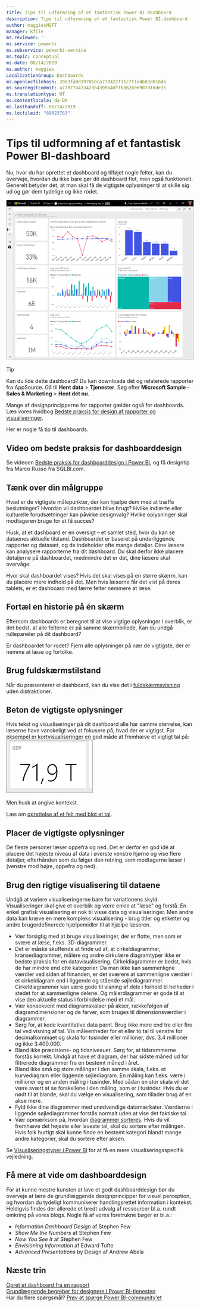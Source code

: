 ```yaml
---
title: Tips til udformning af et fantastisk Power BI-dashboard
description: Tips til udformning af et fantastisk Power BI-dashboard
author: maggiesMSFT
manager: kfile
ms.reviewer: ''
ms.service: powerbi
ms.subservice: powerbi-service
ms.topic: conceptual
ms.date: 08/14/2019
ms.author: maggies
LocalizationGroup: Dashboards
ms.openlocfilehash: 2083fa0d197010ca770422f11c7f1e4b83d0184b
ms.sourcegitcommit: a77977a43342db4399a4dffb862b96907d16de35
ms.translationtype: HT
ms.contentlocale: da-DK
ms.lasthandoff: 08/14/2019
ms.locfileid: "69023763"
---
```

# <a name="tips-for-designing-a-great-power-bi-dashboard"></a>Tips til udformning af et fantastisk Power BI-dashboard
Nu, hvor du har oprettet et dashboard og tilføjet nogle felter, kan du overveje, hvordan du ikke bare gør dit dashboard flot, men også funktionelt. Generelt betyder det, at man skal få de vigtigste oplysninger til at skille sig ud og gør dem tydelige og ikke rodet.

![Dashboard med eksempel på marketing og salg](media/service-dashboards-design-tips/power-bi-marketing-sample-dashboard.png)

> [!TIP]
> Kan du lide dette dashboard? Du kan downloade dét og relaterede rapporter fra AppSource. Gå til **Hent data** > **Tjenester**. Søg efter **Microsoft Sample - Sales & Marketing** > **Hent det nu**.

Mange af designprincipperne for rapporter gælder også for dashboards. Læs vores hvidbog [Bedste praksis for design af rapporter og visualiseringer](visuals/power-bi-visualization-best-practices.md).

Her er nogle få tip til dashboards.

## <a name="dashboard-design-best-practices-video"></a>Video om bedste praksis for dashboarddesign

Se videoen [Bedste praksis for dashboarddesign i Power BI](https://www.youtube.com/watch?v=-tdkUYrzrio), og få designtip fra Marco Russo fra SQLBI.com.

## <a name="consider-your-audience"></a>Tænk over din målgruppe
Hvad er de vigtigste målepunkter, der kan hjælpe dem med at træffe beslutninger? Hvordan vil dashboardet blive brugt? Hvilke indlærte eller kulturelle forudsætninger kan påvirke designvalg? Hvilke oplysninger skal modtageren bruge for at få succes?

Husk, at et dashboard er en oversigt – et samlet sted, hvor du kan se dataenes aktuelle tilstand. Dashboardet er baseret på underliggende rapporter og datasæt, og de indeholder ofte mange detaljer. Dine læsere kan analysere rapporterne fra dit dashboard. Du skal derfor ikke placere detaljerne på dashboardet, medmindre det er det, dine læsere skal overvåge.

Hvor skal dashboardet vises? Hvis det skal vises på en større skærm, kan du placere mere indhold på det. Men hvis læserne får det vist på deres tablets, er et dashboard med færre felter nemmere at læse.

## <a name="tell-a-story-on-one-screen"></a>Fortæl en historie på én skærm
Eftersom dashboards er beregnet til at vise vigtige oplysninger i overblik, er det bedst, at alle felterne er på samme skærmbillede. Kan du undgå rullepaneler på dit dashboard?

Er dashboardet for rodet?  Fjern alle oplysninger på nær de vigtigste, der er nemme at læse og fortolke.

## <a name="make-use-of-full-screen-mode"></a>Brug fuldskærmstilstand
Når du præsenterer et dashboard, kan du vise det i [fuldskærmsvisning](consumer/end-user-focus.md) uden distraktioner.

## <a name="accent-the-most-important-information"></a>Beton de vigtigste oplysninger
Hvis tekst og visualiseringer på dit dashboard alle har samme størrelse, kan læserne have vanskeligt ved at fokusere på, hvad der er vigtigst. For eksempel er kortvisualiseringer en god måde at fremhæve et vigtigt tal på:  
![Kortvisualisering](media/service-dashboards-design-tips/pbi_card.png)

Men husk at angive kontekst.  

Læs om [oprettelse af et felt med blot et tal](visuals/power-bi-visualization-card.md).

## <a name="place-the-most-important-information"></a>Placer de vigtigste oplysninger
De fleste personer læser oppefra og ned. Det er derfor en god idé at placere det højeste niveau af data i øverste venstre hjørne og vise flere detaljer, efterhånden som du følger den retning, som modtagerne læser i (venstre mod højre, oppefra og ned).

## <a name="use-the-right-visualization-for-the-data"></a>Brug den rigtige visualisering til dataene
Undgå at variere visualiseringerne bare for variationens skyld.  Visualiseringer skal give et overblik og være enkle at "læse" og forstå.  En enkel grafisk visualisering er nok til visse data og visualiseringer. Men andre data kan kræve en mere kompleks visualisering - brug titler og etiketter og andre brugerdefinerede hjælpemidler til at hjælpe læseren.  

* Vær forsigtig med at bruge visualiseringer, der er flotte, men som er svære at læse, f.eks. 3D-diagrammer. 
* Det er måske skuffende at finde ud af, at cirkeldiagrammer, kransediagrammer, målere og andre cirkulære diagramtyper ikke er bedste praksis for en datavisualisering. Cirkeldiagrammer er bedst, hvis de har mindre end otte kategorier. Da man ikke kan sammenligne værdier ved siden af hinanden, er det sværere at sammenligne værdier i et cirkeldiagram end i liggende og stående søjlediagrammer. Cirkeldiagrammer kan være gode til visning af dele i forhold til helheder i stedet for at sammenligne delene. Og målerdiagrammer er gode til at vise den aktuelle status i forbindelse med et mål.
* Vær konsekvent med diagramskalaer på akser, rækkefølgen af diagramdimensioner og de farver, som bruges til dimensionsværdier i diagrammer.
* Sørg for, at kode kvantitative data pænt. Brug ikke mere end tre eller fire tal ved visning af tal. Vis måleenheder for et eller to tal til venstre for decimalkommaet og skala for tusinder eller millioner, dvs. 3,4 millioner og ikke 3.400.000.
* Bland ikke præcisions- og tidsniveauer. Sørg for, at tidsrammerne forstås korrekt. Undgå at have et diagram, der har sidste måned ud for filtrerede diagrammer fra en bestemt måned i året.
* Bland ikke små og store målinger i den samme skala, f.eks. et kurvediagram eller liggende søjlediagram. En måling kan f.eks. være i millioner og en anden måling i tusinder. Med sådan en stor skala vil det være svært at se forskellene i den måling, som er i tusinder. Hvis du er nødt til at blande, skal du vælge en visualisering, som tillader brug af en akse mere.
* Fyld ikke dine diagrammer med unødvendige datamærkater. Værdierne i liggende søjlediagrammer forstås normalt uden at vise det faktiske tal.
* Vær opmærksom på, hvordan [diagrammer sorteres](consumer/end-user-change-sort.md). Hvis du vil fremhæve det højeste eller laveste tal, skal du sortere efter målingen. Hvis folk hurtigt skal kunne finde en bestemt kategori blandt mange andre kategorier, skal du sortere efter aksen.  

Se [Visualiseringstyper i Power BI](visuals/power-bi-visualization-types-for-reports-and-q-and-a.md) for at få en mere visualiseringsspecifik vejledning.  

## <a name="learn-more-about-dashboard-design"></a>Få mere at vide om dashboarddesign
For at kunne mestre kunsten at lave et godt dashboarddesign bør du overveje at lære de grundlæggende designprincipper for visuel perception, og hvordan du tydeligt kommunikerer handlingsrettet information i kontekst. Heldigvis findes der allerede et bredt udvalg af ressourcer bl.a. rundt omkring på vores blogs. Nogle få af vores foretrukne bøger er bl.a.:

* *Information Dashboard Design* af Stephen Few  
* *Show Me the Numbers* af Stephen Few  
* *Now You See It* af Stephen Few  
* *Envisioning Information* af Edward Tufte  
* *Advanced Presentations* by Design af Andrew Abela   

## <a name="next-steps"></a>Næste trin
[Opret et dashboard fra en rapport](service-dashboard-create.md)  
[Grundlæggende begreber for designere i Power BI-tjenesten](service-basic-concepts.md)  
Har du flere spørgsmål? [Prøv at spørge Power BI-community'et](http://community.powerbi.com/)
